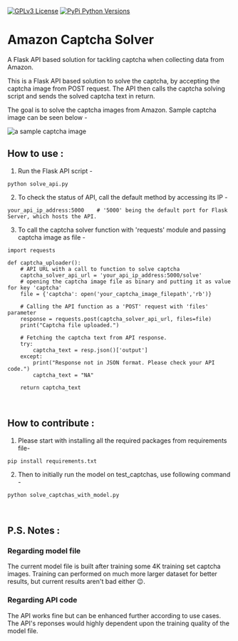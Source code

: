 [![GPLv3 License](https://img.shields.io/badge/License-GPL%20v3-yellow.svg)](https://opensource.org/licenses/)  [![PyPi Python Versions](https://img.shields.io/pypi/pyversions/yt2mp3.svg)](https://pypi.python.org/pypi/yt2mp3/)

# Amazon Captcha Solver
A Flask API based solution for tackling captcha when collecting data from Amazon.

This is a Flask API based solution to solve the captcha, by accepting the captcha image from POST request. The API then calls the captcha solving script and sends the solved captcha text in return.

The goal is to solve the captcha images from Amazon. Sample captcha image can be seen below -

![a sample captcha image](https://github.com/HRN-Projects/captcha-solver/blob/main/test_captchas/Captcha_iwhygarbwz.jpg)
<br>

## How to use : ##
1. Run the Flask API script -
```
python solve_api.py
```

2. To check the status of API, call the default method by accessing its IP -
```
your_api_ip_address:5000    # '5000' being the default port for Flask Server, which hosts the API.
```

3. To call the captcha solver function with 'requests' module and passing captcha image as file -
```
import requests

def captcha_uploader():
    # API URL with a call to function to solve captcha
    captcha_solver_api_url = 'your_api_ip_address:5000/solve'
    # opening the captcha image file as binary and putting it as value for key 'captcha'
    file = {'captcha': open('your_captcha_image_filepath','rb')}
    
    # Calling the API function as a 'POST' request with 'files' parameter
    response = requests.post(captcha_solver_api_url, files=file)
    print("Captcha file uploaded.")

    # Fetching the captcha text from API response.
    try:
        captcha_text = resp.json()['output']
    except:
        print("Response not in JSON format. Please check your API code.")
        captcha_text = "NA"
    
    return captcha_text
```
<br>

## How to contribute : ##
1. Please start with installing all the required packages from requirements file-
  ```
  pip install requirements.txt
  ```

2. Then to initially run the model on test_captchas, use following command -
  ```
  python solve_captchas_with_model.py
  ```
<br>

## P.S. Notes : ##
### Regarding model file ###
The current model file is built after training some 4K training set captcha images.
Training can performed on much more larger dataset for better results, but current results aren't bad either :wink:.


### Regarding API code ###
The API works fine but can be enhanced further according to use cases. The API's reponses would highly dependent upon the training quality of the model file.


